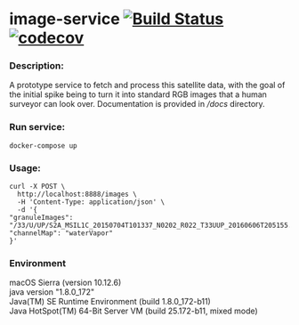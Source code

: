 image-service [![Build Status](https://travis-ci.org/VladimirYushkevich/image-service.svg?branch=master)](https://travis-ci.org/VladimirYushkevich/image-service)[![codecov](https://codecov.io/gh/VladimirYushkevich/image-service/branch/master/graph/badge.svg)](https://codecov.io/gh/VladimirYushkevich/image-service)
=
### Description:

A prototype service to fetch and process this satellite data, with the goal of the initial spike being to turn it into 
standard RGB images that a human surveyor can look over.
Documentation is provided in */docs* directory.

### Run service:
```
docker-compose up
```

### Usage:
```
curl -X POST \
  http://localhost:8888/images \
  -H 'Content-Type: application/json' \
  -d '{
"granuleImages": "/33/U/UP/S2A_MSIL1C_20150704T101337_N0202_R022_T33UUP_20160606T205155.SAFE/GRANULE/S2A_OPER_MSI_L1C_TL_EPA__20160605T113933_A000162_T33UUP_N02.02/IMG_DATA",
"channelMap": "waterVapor"
}'
```

### Environment
macOS Sierra (version 10.12.6)  
java version "1.8.0_172"  
Java(TM) SE Runtime Environment (build 1.8.0_172-b11)  
Java HotSpot(TM) 64-Bit Server VM (build 25.172-b11, mixed mode)
